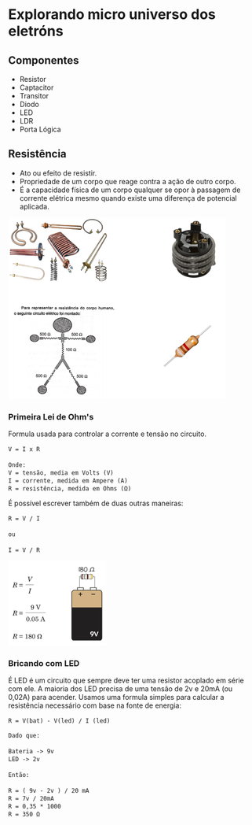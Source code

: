 # Explorando micro universo dos eletróns

## Componentes
* Resistor
* Captacitor
* Transitor
* Diodo
* LED
* LDR
* Porta Lógica

## Resistência
- Ato ou efeito de resistir.
- Propriedade de um corpo que reage contra a ação de outro corpo.
- É a capacidade física de um corpo qualquer se opor à passagem de corrente elétrica mesmo quando existe uma diferença de potencial aplicada.

![Exemplos 01](resistencia.png)

### Primeira Lei de Ohm's
Formula usada para controlar a corrente e tensão no circuito.

```
V = I x R

Onde:
V = tensão, media em Volts (V)
I = corrente, medida em Ampere (A)
R = resistência, medida em Ohms (Ω)
```

É possível escrever também de duas outras maneiras:

```
R = V / I

ou

I = V / R

```

<img src="relacao_rxb.png" width="200"/>

### Bricando com LED
É LED é um circuito que sempre deve ter uma resistor acoplado em série com ele. A maioria dos LED precisa de uma tensão de 2v e 20mA (ou 0,02A) para acender. Usamos uma formula simples para calcular a resistência necessário com base na fonte de energia:

```
R = V(bat) - V(led) / I (led)
```

```
Dado que: 

Bateria -> 9v
LED -> 2v

Então:

R = ( 9v - 2v ) / 20 mA
R = 7v / 20mA
R = 0,35 * 1000
R = 350 Ω
```



